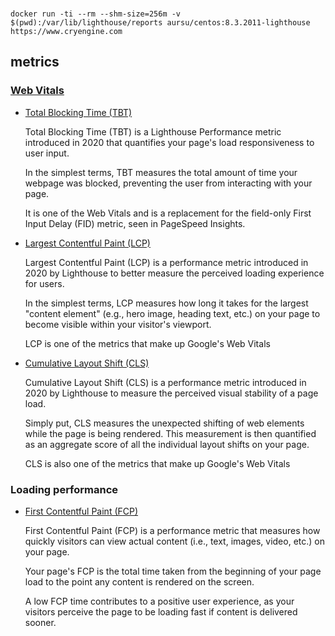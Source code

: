 ###

```
docker run -ti --rm --shm-size=256m -v $(pwd):/var/lib/lighthouse/reports aursu/centos:8.3.2011-lighthouse https://www.cryengine.com
```

## metrics

### [Web Vitals](https://web.dev/vitals/)

* [Total Blocking Time (TBT)](https://gtmetrix.com/total-blocking-time.html)

  Total Blocking Time (TBT) is a Lighthouse Performance metric introduced in
  2020 that quantifies your page's load responsiveness to user input.

  In the simplest terms, TBT measures the total amount of time your webpage was
  blocked, preventing the user from interacting with your page.

  It is one of the Web Vitals and is a replacement for the field-only First
  Input Delay (FID) metric, seen in PageSpeed Insights.

* [Largest Contentful Paint (LCP)](https://gtmetrix.com/largest-contentful-paint.html)

  Largest Contentful Paint (LCP) is a performance metric introduced in 2020 by
  Lighthouse to better measure the perceived loading experience for users.

  In the simplest terms, LCP measures how long it takes for the largest
  "content element" (e.g., hero image, heading text, etc.) on your page to
  become visible within your visitor's viewport.

  LCP is one of the metrics that make up Google's Web Vitals

* [Cumulative Layout Shift (CLS)](https://gtmetrix.com/cumulative-layout-shift.html)

  Cumulative Layout Shift (CLS) is a performance metric introduced in 2020 by
  Lighthouse to measure the perceived visual stability of a page load.

  Simply put, CLS measures the unexpected shifting of web elements while the
  page is being rendered. This measurement is then quantified as an aggregate
  score of all the individual layout shifts on your page.

  CLS is also one of the metrics that make up Google's Web Vitals

### Loading performance

* [First Contentful Paint (FCP)](https://gtmetrix.com/first-contentful-paint.html)

  First Contentful Paint (FCP) is a performance metric that measures how
  quickly visitors can view actual content (i.e., text, images, video, etc.) on
  your page.

  Your page's FCP is the total time taken from the beginning of your page load
  to the point any content is rendered on the screen.

  A low FCP time contributes to a positive user experience, as your visitors
  perceive the page to be loading fast if content is delivered sooner.